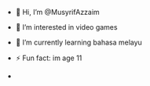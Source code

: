 - 👋 Hi, I’m @MusyrifAzzaim
- 👀 I’m interested in video games 
- 🌱 I’m currently learning bahasa melayu

- ⚡ Fun fact: im age 11
- 

<!---
MusyrifAzzaim/MusyrifAzzaim is a ✨ special ✨ repository because its `README.md` (this file) appears on your GitHub profile.
You can click the Preview link to take a look at your changes.
--->
